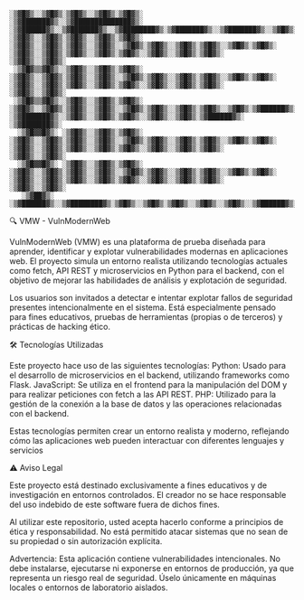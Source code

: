 ```
░▒▓█▓▒░░▒▓█▓▒░▒▓█▓▒░░▒▓█▓▒░▒▓█▓▒░      ░▒▓███████▓▒░░▒▓██████████████▓▒░ ░▒▓██████▓▒░░▒▓███████▓▒░░▒▓████████▓▒░▒▓███████▓▒░░▒▓███████▓▒░░▒▓█▓▒░░▒▓█▓▒░░▒▓█▓▒░▒▓████████▓▒░▒▓███████▓▒░  
░▒▓█▓▒░░▒▓█▓▒░▒▓█▓▒░░▒▓█▓▒░▒▓█▓▒░      ░▒▓█▓▒░░▒▓█▓▒░▒▓█▓▒░░▒▓█▓▒░░▒▓█▓▒░▒▓█▓▒░░▒▓█▓▒░▒▓█▓▒░░▒▓█▓▒░▒▓█▓▒░      ░▒▓█▓▒░░▒▓█▓▒░▒▓█▓▒░░▒▓█▓▒░▒▓█▓▒░░▒▓█▓▒░░▒▓█▓▒░▒▓█▓▒░      ░▒▓█▓▒░░▒▓█▓▒░ 
 ░▒▓█▓▒▒▓█▓▒░░▒▓█▓▒░░▒▓█▓▒░▒▓█▓▒░      ░▒▓█▓▒░░▒▓█▓▒░▒▓█▓▒░░▒▓█▓▒░░▒▓█▓▒░▒▓█▓▒░░▒▓█▓▒░▒▓█▓▒░░▒▓█▓▒░▒▓█▓▒░      ░▒▓█▓▒░░▒▓█▓▒░▒▓█▓▒░░▒▓█▓▒░▒▓█▓▒░░▒▓█▓▒░░▒▓█▓▒░▒▓█▓▒░      ░▒▓█▓▒░░▒▓█▓▒░ 
 ░▒▓█▓▒▒▓█▓▒░░▒▓█▓▒░░▒▓█▓▒░▒▓█▓▒░      ░▒▓█▓▒░░▒▓█▓▒░▒▓█▓▒░░▒▓█▓▒░░▒▓█▓▒░▒▓█▓▒░░▒▓█▓▒░▒▓█▓▒░░▒▓█▓▒░▒▓██████▓▒░ ░▒▓███████▓▒░░▒▓█▓▒░░▒▓█▓▒░▒▓█▓▒░░▒▓█▓▒░░▒▓█▓▒░▒▓██████▓▒░ ░▒▓███████▓▒░  
  ░▒▓█▓▓█▓▒░ ░▒▓█▓▒░░▒▓█▓▒░▒▓█▓▒░      ░▒▓█▓▒░░▒▓█▓▒░▒▓█▓▒░░▒▓█▓▒░░▒▓█▓▒░▒▓█▓▒░░▒▓█▓▒░▒▓█▓▒░░▒▓█▓▒░▒▓█▓▒░      ░▒▓█▓▒░░▒▓█▓▒░▒▓█▓▒░░▒▓█▓▒░▒▓█▓▒░░▒▓█▓▒░░▒▓█▓▒░▒▓█▓▒░      ░▒▓█▓▒░░▒▓█▓▒░ 
  ░▒▓█▓▓█▓▒░ ░▒▓█▓▒░░▒▓█▓▒░▒▓█▓▒░      ░▒▓█▓▒░░▒▓█▓▒░▒▓█▓▒░░▒▓█▓▒░░▒▓█▓▒░▒▓█▓▒░░▒▓█▓▒░▒▓█▓▒░░▒▓█▓▒░▒▓█▓▒░      ░▒▓█▓▒░░▒▓█▓▒░▒▓█▓▒░░▒▓█▓▒░▒▓█▓▒░░▒▓█▓▒░░▒▓█▓▒░▒▓█▓▒░      ░▒▓█▓▒░░▒▓█▓▒░ 
   ░▒▓██▓▒░   ░▒▓██████▓▒░░▒▓████████▓▒░▒▓█▓▒░░▒▓█▓▒░▒▓█▓▒░░▒▓█▓▒░░▒▓█▓▒░░▒▓██████▓▒░░▒▓███████▓▒░░▒▓████████▓▒░▒▓█▓▒░░▒▓█▓▒░▒▓█▓▒░░▒▓█▓▒░░▒▓█████████████▓▒░░▒▓████████▓▒░▒▓███████▓▒░  

```
🔍 VMW - VulnModernWeb

VulnModernWeb (VMW) es una plataforma de prueba diseñada para aprender, identificar y explotar vulnerabilidades modernas en aplicaciones web.
El proyecto simula un entorno realista utilizando tecnologías actuales como fetch, API REST y microservicios en Python para el backend, con el objetivo de mejorar las habilidades de análisis y explotación de seguridad.

Los usuarios son invitados a detectar e intentar explotar fallos de seguridad presentes intencionalmente en el sistema.
Está especialmente pensado para fines educativos, pruebas de herramientas (propias o de terceros) y prácticas de hacking ético.

🛠️ Tecnologías Utilizadas

Este proyecto hace uso de las siguientes tecnologías:
Python: Usado para el desarrollo de microservicios en el backend, utilizando frameworks como Flask.
JavaScript: Se utiliza en el frontend para la manipulación del DOM y para realizar peticiones con fetch a las API REST.
PHP: Utilizado para la gestión de la conexión a la base de datos y las operaciones relacionadas con el backend.

Estas tecnologías permiten crear un entorno realista y moderno, reflejando cómo las aplicaciones web pueden interactuar con diferentes lenguajes y servicios

⚠️ Aviso Legal

Este proyecto está destinado exclusivamente a fines educativos y de investigación en entornos controlados.
El creador no se hace responsable del uso indebido de este software fuera de dichos fines.

Al utilizar este repositorio, usted acepta hacerlo conforme a principios de ética y responsabilidad.
No está permitido atacar sistemas que no sean de su propiedad o sin autorización explícita.

Advertencia:
Esta aplicación contiene vulnerabilidades intencionales. No debe instalarse, ejecutarse ni exponerse en entornos de producción, 
ya que representa un riesgo real de seguridad.
Úselo únicamente en máquinas locales o entornos de laboratorio aislados.
